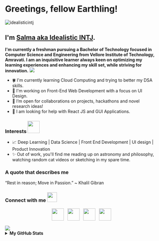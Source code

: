 # Greetings, fellow Earthling! 
<p align="left"> <img src="https://komarev.com/ghpvc/?username=idealisticintj&label=Profile%20views&color=e6325c&style=flat" alt="idealisticintj" /> </p>

## I'm [Salma aka Idealistic INTJ](https://www.linkedin.com/in/salma7/). 
**I'm currently a freshman pursuing a Bachelor of Technology focused in Computer Science and Engineering from Vellore Institute of Technology, Amravati. I am an inquisitive learner always keen on optimizing my learning experiences and enhancing my skill set, while striving for innovation.**
<img src="https://raw.githubusercontent.com/andreasbm/readme/master/assets/lines/colored.png" />

- 🍀 I'm currently learning Cloud Computing and trying to better my DSA skills.
- 🧮 I'm working on Front-End Web Development with a focus on UI Design.
- :pineapple: I’m open for collaborations on projects, hackathons and novel research ideas!
- 🤔 I am looking for help with React JS and GUI Applications.

### Interests <img src="https://media.giphy.com/media/VgCDAzcKvsR6OM0uWg/giphy.gif" width="40">
- :chart_with_upwards_trend: Deep Learning | Data Science | Front End Development | UI design | Product Innovation
- :sparkles:  Out of work, you'll find me reading up on astronomy and philosophy, watching random cat videos or sketching in my spare time.

### A quote that describes me

“Rest in reason; Move in Passion.”
~ Khalil Gibran

<h3 align="left">Connect with me <img src="https://user-images.githubusercontent.com/53649201/99296951-8ef68900-286d-11eb-9bf3-fdb6cf13b585.gif" height="32px"></h3>

<p align="center"> 
<a href="https://dev.to/idealisticintj"><img src="https://cdn.jsdelivr.net/npm/simple-icons@3.0.1/icons/dev-dot-to.svg" width="40" height="40"></a>&nbsp;&nbsp;&nbsp;<a href="https://www.linkedin.com/in/salma7/"><img src="https://cdn4.iconfinder.com/data/icons/social-messaging-ui-color-shapes-2-free/128/social-linkedin-circle-512.png" width="40" height="40"></a>&nbsp;&nbsp;&nbsp;<a href="https://www.hackerrank.com/salmasaa02/"><img src="https://upload.wikimedia.org/wikipedia/commons/thumb/6/6a/Hackerrank_meaningful_logo.svg/1024px-Hackerrank_meaningful_logo.svg.png" width="40" height="40"></a>&nbsp;&nbsp;&nbsp;<a href="https://www.leetcode.com/salmasaa02"><img src="https://cdn.jsdelivr.net/npm/simple-icons@3.0.1/icons/leetcode.svg" width="40" height="40"></a>
</p>
<img src="https://raw.githubusercontent.com/andreasbm/readme/master/assets/lines/colored.png" />

<details>
  <summary><b>My GitHub Stats</b></summary>
    <a href="https://github.com/IdealisticINTJ/IdealisticINTJ">
    <img align="center" src="https://github-readme-stats.vercel.app/api?username=IdealisticINTJ&show_icons=true&line_height=27&count_private=true&title_color=ffffff&text_color=0e1117&icon_color=ffffff&bg_color=e6325c" alt="Salma's GitHub Stats" />
    </a>
</details>
                                                                                                                                  
<!--
**IdealisticINTJ/IdealisticINTJ** is a ✨ _special_ ✨ repository because its `README.md` (this file) appears on your GitHub profile.
